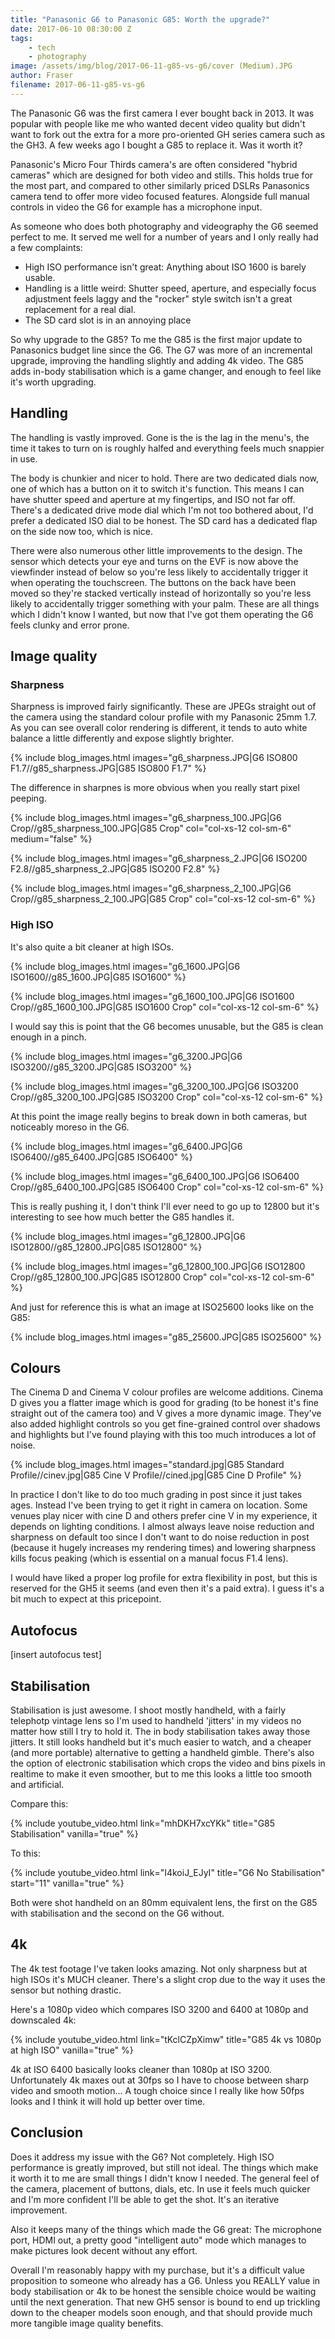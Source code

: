 ```yaml
---
title: "Panasonic G6 to Panasonic G85: Worth the upgrade?"
date: 2017-06-10 08:30:00 Z
tags:
    - tech
    - photography
image: /assets/img/blog/2017-06-11-g85-vs-g6/cover (Medium).JPG
author: Fraser
filename: 2017-06-11-g85-vs-g6
---
```

The Panasonic G6 was the first camera I ever bought back in 2013. It was popular with people like me who wanted decent video quality but didn't want to fork out the extra for a more pro-oriented GH series camera such as the GH3. A few weeks ago I bought a G85 to replace it. Was it worth it?

Panasonic's Micro Four Thirds camera's are often considered "hybrid cameras" which are designed for both video and stills. This holds true for the most part, and compared to other similarly priced DSLRs Panasonics camera tend to offer more video focused features. Alongside full manual controls in video the G6 for example has a microphone input.

As someone who does both photography and videography the G6 seemed perfect to me. It served me well for a number of years and I only really had a few complaints:

* High ISO performance isn't great: Anything about ISO 1600 is barely usable.
* Handling is a little weird: Shutter speed, aperture, and especially focus adjustment feels laggy and the "rocker" style switch isn't a great replacement for a real dial.
* The SD card slot is in an annoying place

So why upgrade to the G85? To me the G85 is the first major update to Panasonics budget line since the G6. The G7 was more of an incremental upgrade, improving the handling slightly and adding 4k video. The G85 adds in-body stabilisation which is a game changer, and enough to feel like it's worth upgrading.

## Handling

The handling is vastly improved. Gone is the is the lag in the menu's, the time it takes to turn on is roughly halfed and everything feels much snappier in use.

The body is chunkier and nicer to hold. There are two dedicated dials now, one of which has a button on it to switch it's function. This means I can have shutter speed and aperture at my fingertips, and ISO not far off. There's a dedicated drive mode dial which I'm not too bothered about, I'd prefer a dedicated ISO dial to be honest. The SD card has a dedicated flap on the side now too, which is nice.

There were also numerous other little improvements to the design. The sensor which detects your eye and turns on the EVF is now above the viewfinder instead of below so you're less likely to accidentally trigger it when operating the touchscreen. The buttons on the back have been moved so they're stacked vertically instead of horizontally so you're less likely to accidentally trigger something with your palm. These are all things which I didn't know I wanted, but now that I've got them operating the G6 feels clunky and error prone.

## Image quality

### Sharpness

Sharpness is improved fairly significantly. These are JPEGs straight out of the camera using the standard colour profile with my Panasonic 25mm 1.7. As you can see overall color rendering is different, it tends to auto white balance a little differently and expose slightly brighter.


{% include blog_images.html images="g6_sharpness.JPG|G6 ISO800 F1.7//g85_sharpness.JPG|G85 ISO800 F1.7" %}

The difference in sharpnes is more obvious when you really start pixel peeping.

{% include blog_images.html images="g6_sharpness_100.JPG|G6 Crop//g85_sharpness_100.JPG|G85 Crop" col="col-xs-12 col-sm-6" medium="false" %}

{% include blog_images.html images="g6_sharpness_2.JPG|G6 ISO200 F2.8//g85_sharpness_2.JPG|G85 ISO200 F2.8" %}

{% include blog_images.html images="g6_sharpness_2_100.JPG|G6 Crop//g85_sharpness_2_100.JPG|G85 Crop" col="col-xs-12 col-sm-6" %}

### High ISO

It's also quite a bit cleaner at high ISOs.

{% include blog_images.html images="g6_1600.JPG|G6 ISO1600//g85_1600.JPG|G85 ISO1600" %}

{% include blog_images.html images="g6_1600_100.JPG|G6 ISO1600 Crop//g85_1600_100.JPG|G85 ISO1600 Crop" col="col-xs-12 col-sm-6" %}

I would say this is point that the G6 becomes unusable, but the G85 is clean enough in a pinch.

{% include blog_images.html images="g6_3200.JPG|G6 ISO3200//g85_3200.JPG|G85 ISO3200" %}

{% include blog_images.html images="g6_3200_100.JPG|G6 ISO3200 Crop//g85_3200_100.JPG|G85 ISO3200 Crop" col="col-xs-12 col-sm-6" %}

At this point the image really begins to break down in both cameras, but noticeably moreso in the G6.

{% include blog_images.html images="g6_6400.JPG|G6 ISO6400//g85_6400.JPG|G85 ISO6400" %}

{% include blog_images.html images="g6_6400_100.JPG|G6 ISO6400 Crop//g85_6400_100.JPG|G85 ISO6400 Crop" col="col-xs-12 col-sm-6" %}

This is really pushing it, I don't think I'll ever need to go up to 12800 but it's interesting to see how much better the G85 handles it.

{% include blog_images.html images="g6_12800.JPG|G6 ISO12800//g85_12800.JPG|G85 ISO12800" %}

{% include blog_images.html images="g6_12800_100.JPG|G6 ISO12800 Crop//g85_12800_100.JPG|G85 ISO12800 Crop" col="col-xs-12 col-sm-6" %}

And just for reference this is what an image at ISO25600 looks like on the G85:

{% include blog_images.html images="g85_25600.JPG|G85 ISO25600" %}

## Colours

The Cinema D and Cinema V colour profiles are welcome additions. Cinema D gives you a flatter image which is good for grading (to be honest it's fine straight out of the camera too) and V gives a more dynamic image. They've also added highlight controls so you get fine-grained control over shadows and highlights but I've found playing with this too much introduces a lot of noise. 

{% include blog_images.html images="standard.jpg|G85 Standard Profile//cinev.jpg|G85 Cine V Profile//cined.jpg|G85 Cine D Profile" %}

In practice I don't like to do too much grading in post since it just takes ages. Instead I've been trying to get it right in camera on location. Some venues play nicer with cine D and others prefer cine V in my experience, it depends on lighting conditions. I almost always leave noise reduction and sharpness on default too since I don't want to do noise reduction in post (because it hugely increases my rendering times) and lowering sharpness kills focus peaking (which is essential on a manual focus F1.4 lens).

I would have liked a proper log profile for extra flexibility in post, but this is reserved for the GH5 it seems (and even then it's a paid extra). I guess it's a bit much to expect at this pricepoint. 

## Autofocus

[insert autofocus test]

## Stabilisation

Stabilisation is just awesome. I shoot mostly handheld, with a fairly telephotp vintage lens so I'm used to handheld 'jitters' in my videos no matter how still I try to hold it. The in body stabilisation takes away those jitters. It still looks handheld but it's much easier to watch, and a cheaper (and more portable) alternative to getting a handheld gimble. There's also the option of electronic stabilisation which crops the video and bins pixels in realtime to make it even smoother, but to me this looks a little too smooth and artificial.

Compare this:

{% include youtube_video.html link="mhDKH7xcYKk" title="G85 Stabilisation" vanilla="true" %}

To this:

{% include youtube_video.html link="I4koiJ_EJyI" title="G6 No Stabilisation" start="11" vanilla="true" %}

Both were shot handheld on an 80mm equivalent lens, the first on the G85 with stabilisation and the second on the G6 without.

## 4k

The 4k test footage I've taken looks amazing. Not only sharpness but at high ISOs it's MUCH cleaner. There's a slight crop due to the way it uses the sensor but nothing drastic.

Here's a 1080p video which compares ISO 3200 and 6400 at 1080p and downscaled 4k:

{% include youtube_video.html link="tKclCZpXimw" title="G85 4k vs 1080p at high ISO" vanilla="true" %}

4k at ISO 6400 basically looks cleaner than 1080p at ISO 3200. Unfortunately 4k maxes out at 30fps so I have to choose between sharp video and smooth motion... A tough choice since I really like how 50fps looks and I think it will hold up better over time.

## Conclusion

Does it address my issue with the G6? Not completely. High ISO performance is greatly improved, but still not ideal. The things which make it worth it to me are small things I didn't know I needed. The general feel of the camera, placement of buttons, dials, etc. In use it feels much quicker and I'm more confident I'll be able to get the shot. It's an iterative improvement.

Also it keeps many of the things which made the G6 great: The microphone port, HDMI out, a pretty good "intelligent auto" mode which manages to make pictures look decent without any effort.

Overall I'm reasonably happy with my purchase, but it's a difficult value proposition to someone who already has a G6. Unless you REALLY value in body stabilisation or 4k to be honest the sensible choice would be waiting until the next generation. That new GH5 sensor is bound to end up trickling down to the cheaper models soon enough, and that should provide much more tangible image quality benefits.